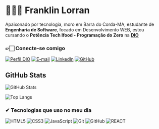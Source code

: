 # 👨🏾‍💻 Franklin Lorran
Apaixonado por tecnologia, moro em Barra do Corda-MA, estudante de **Engenharia de Software**, focado em Desenvolvimento WEB, estou cursando o **Potência Tech Ifood - Programação do Zero** na [**DIO**](https://web.dio.me)

### 👉🏻 Conecte-se comigo
[![Perfil DIO](https://img.shields.io/badge/-Meu%20Perfil%20na%20DIO-FF0000?style=for-the-badge)](https://web.dio.me/users/lorranfranklin_dev)
[![E-mail](https://img.shields.io/badge/-Email-000?style=for-the-badge&logo=microsoft-outlook&logoColor=E94D5F)](mailto:lorranfranklin.dev@gmail.com)
[![LinkedIn](https://img.shields.io/badge/-LinkedIn-000?style=for-the-badge&logo=linkedin&logoColor=30A3DC)](https://www.linkedin.com/in/franklin-lorran/)
[![GitHub](https://img.shields.io/badge/-GitHub-000?style=for-the-badge&logo=github&logoColor=FFF)](https://www.linkedin.com/in/franklin-lorran/)

## GitHub Stats
![GitHub Stats](https://github-readme-stats.vercel.app/api?username=LorranFranklin&theme=transparent&bg_color=000&border_color=30A3DC&show_icons=true&icon_color=30A3DC&title_color=E94D5F&text_color=FFF&hide_title=true&hide=stars)


![Top Langs](https://github-readme-stats-git-masterrstaa-rickstaa.vercel.app/api/top-langs/?username=LorranFranklin&layout=compact&bg_color=000&border_color=30A3DC&title_color=E94D5F&text_color=FFF)

### ✔ Tecnologias que uso no meu dia

<div style="display: inline_block"<br/>
  <img aling="center" alt="HTML5" src="https://img.shields.io/badge/HTML5-000?style=for-the-badge&logo=html5&logoColor=FF0000">
  <img aling="center" alt="CSS3" src="https://img.shields.io/badge/CSS3-000?style=for-the-badge&logo=css3&logoColor=30A3DC">
  <img aling="center" alt="JavaScript" src="https://img.shields.io/badge/JavaScript-000?style=for-the-badge&logo=javascript&logoColor=FFF000">
  <img aling="center" alt="Git" src="https://img.shields.io/badge/Git-000?style=for-the-badge&logo=git&logoColor=E94D5F)](https://git-scm.com/doc">
  <img aling="center" alt="GitHub" src="https://img.shields.io/badge/GitHub-000?style=for-the-badge&logo=github&logoColor=30A3DC)](https://docs.github.com/">
  <img aling="center" alt="REACT" src="https://img.shields.io/badge/React-20232A?style=for-the-badge&logo=react&logoColor=61DAFB">
</div>
